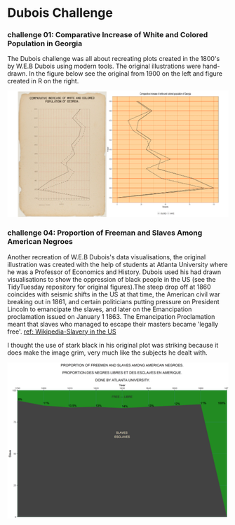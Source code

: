 # Dubois Challenge 
### challenge 01: Comparative Increase of White and Colored Population in Georgia

The Dubois challenge was all about recreating plots created in the 1800's by W.E.B Dubois using modern tools. The original illustrations were hand-drawn. In the figure below see the original from 1900 on the left and figure created in R on the right. 

![](Compareplot1.png)

### challenge 04: Proportion of Freeman and Slaves Among American Negroes

Another recreation of W.E.B Dubois's data visualisations, the original illustration was created with the help of students at Atlanta University where he was a 
Professor of Economics and History. Dubois used his had drawn visualisations to show the oppression of black people in the US (see the TidyTuesday repository for original figures).The steep drop off at 1860 coincides with seismic shifts in the US at that time, the American civil war breaking out in 1861, and certain politicians putting pressure on President Lincoln to emancipate the slaves, and later on the Emancipation proclamation issued on January 1 1863. The Emancipation Proclamation meant that slaves who managed to escape their masters became 'legally free'. [ref: Wikipedia-Slavery in the US](https://en.wikipedia.org/wiki/Slavery_in_the_United_States#1790_to_1860)

I thought the use of stark black in his original plot was striking because it does make the image grim, very much like the subjects he dealt with. 

![](freedslavesplot.png)
